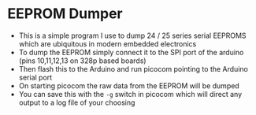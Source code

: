 # EEPROM Dumper
- This is a simple program I use to dump 24 / 25 series serial EEPROMS which are ubiquitous in modern embedded electronics
- To dump the EEPROM simply connect it to the SPI port of the arduino (pins 10,11,12,13 on 328p based boards)
- Then flash this to the Arduino and run picocom pointing to the Arduino serial port
- On starting picocom the raw data from the EEPROM will be dumped
- You can save this with the `-g` switch in picocom which will direct any output to a log file of your choosing